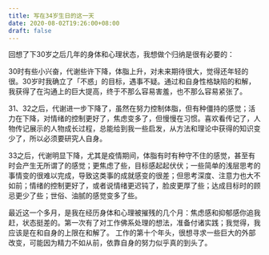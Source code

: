 ```yaml
---
title: 写在34岁生日的这一天
date: 2020-08-02T19:26:00+08:00 
draft: false
---
```


回想了下30岁之后几年的身体和心理状态，我想做个归纳是很有必要的：

30时有些小兴奋，代谢些许下降，体脂上升，对未来期待很大，觉得还年轻的很。30岁时我确立了「不惑」的目标，遇事不疑。通过和自身性格缺陷的和解，我获得了在沟通上的巨大提高，终于不那么容易害羞，也不那么容易紧张了。

31、32之后，代谢进一步下降了，虽然在努力控制体脂，但有种僵持的感觉；活力在下降，对情绪的控制更好了，焦虑变多了，但慢慢在习惯。喜欢看传记了，人物传记展示的人物成长过程，总能给到我一些启发，从方法和理论中获得的知识变少了，所以必须要研究人自身。

33之后，代谢明显下降，尤其是疫情期间，体脂有时有种守不住的感觉，甚至有时会产生无所谓了的感觉；更焦虑了些，目标感起起伏伏；一些简单的浅层思考的事情变的很难以完成，导致这类事的成就感变的很差；但思考深度、注意力也大不如前；情绪的控制更好了，或者说情绪更迟钝了，脸皮更厚了些；达成目标时的顾忌更少了些；世俗、油腻的感觉变多了些。

最近这一个多月，是我在经历身体和心理被摧残的几个月：焦虑感和抑郁感你追我赶，状态挺差的。第一次有了对工作佛系处理的想法，准备付诸实践；我觉得，我应该是在和自身的上限在和解了。
工作的第十个年头，很想寻求一些巨大的外部改变，可能因为精力不如从前，依靠自身的努力似乎真的到头了。